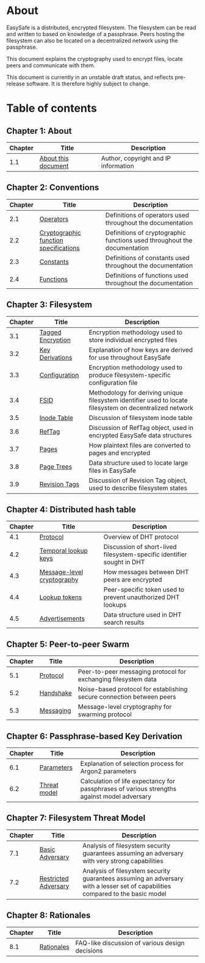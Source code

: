 # About

EasySafe is a distributed, encrypted filesystem. The filesystem can be read and written to based on knowledge of a passphrase. Peers hosting the filesystem can also be located on a decentralized network using the passphrase.

This document explains the cryptography used to encrypt files, locate peers and communicate with them.

This document is currently in an unstable draft status, and reflects pre-release software. It is therefore highly subject to change.

# Table of contents

## Chapter 1: About
| Chapter | Title | Description
|-|-|-|
| 1.1 | [About this document](01-Document/01-01-about.md) | Author, copyright and IP information

## Chapter 2: Conventions
| Chapter | Title | Description
|-|-|-|
| 2.1 | [Operators](02-Conventions/02-01-operators.md) | Definitions of operators used throughout the documentation
| 2.2 | [Cryptographic function specifications](02-Conventions/02-02-crypto.md) | Definitions of cryptographic functions used throughout the documentation
| 2.3 | [Constants](02-Conventions/02-03-constants.md) | Definitions of constants used throughout the documentation
| 2.4 | [Functions](02-Conventions/02-04-functions.md) | Definitions of functions used throughout the documentation

## Chapter 3: Filesystem
| Chapter | Title | Description
|-|-|-|
| 3.1 | [Tagged Encryption](03-Filesystem/03-01-tagged-encryption.md) | Encryption methodology used to store individual encrypted files
| 3.2 | [Key Derivations](03-Filesystem/03-02-key-derivations.md) | Explanation of how keys are derived for use throughout EasySafe
| 3.3 | [Configuration](03-Filesystem/03-03-config.md) | Encryption methodology used to produce filesystem-specific configuration file
| 3.4 | [FSID](03-Filesystem/03-04-fsid.md) | Methodology for deriving unique filesystem identifier used to locate filesystem on decentralized network
| 3.5 | [Inode Table](03-Filesystem/03-05-inode-table.md) | Discussion of filesystem inode table
| 3.6 | [RefTag](03-Filesystem/03-06-reftag.md) | Discussion of RefTag object, used in encrypted EasySafe data structures
| 3.7 | [Pages](03-Filesystem/03-07-pages.md) | How plaintext files are converted to pages and encrypted
| 3.8 | [Page Trees](03-Filesystem/03-08-page-trees.md) | Data structure used to locate large files in EasySafe
| 3.9 | [Revision Tags](03-Filesystems/03-09-revision-tags.md) | Discussion of Revision Tag object, used to describe filesystem states

## Chapter 4: Distributed hash table
| Chapter | Title | Description
|-|-|-|
| 4.1 | [Protocol](04-DHT/04-01-protocol.md) | Overview of DHT protocol
| 4.2 | [Temporal lookup keys](04-DHT/04-02-temporal-lookup-keys.md) | Discussion of short-lived filesystem-specific identifier sought in DHT
| 4.3 | [Message-level cryptography](04-DHT/04-03-message-crypto.md) | How messages between DHT peers are encrypted
| 4.4 | [Lookup tokens](04-DHT/04-04-lookup-tokens.md) | Peer-specific token used to prevent unauthorized DHT lookups
| 4.5 | [Advertisements](04-DHT/04-05-advertisements.md) | Data structure used in DHT search results

## Chapter 5: Peer-to-peer Swarm
| Chapter | Title | Description |
|-|-|-|
| 5.1 | [Protocol](05-P2P/05-01-protocol.md) | Peer-to-peer messaging protocol for exchanging filesystem data
| 5.2 | [Handshake](05-P2P/05-02-handshake.md) | Noise-based protocol for establishing secure connection between peers
| 5.3 | [Messaging](05-P2P/05-03-messaging.md) | Message-level cryptography for swarming protocol

## Chapter 6: Passphrase-based Key Derivation
| Chapter | Title | Description
|-|-|-|
| 6.1 | [Parameters](06-DHT/06-01-parameters.md) | Explanation of selection process for Argon2 parameters
| 6.2 | [Threat model](06-DHT/06-02-threat-model.md) | Calculation of life expectancy for passphrases of various strengths against model adversary

## Chapter 7: Filesystem Threat Model
| Chapter | Title | Description
|-|-|-|
| 7.1 | [Basic Adversary](07-FilesystemThreat/07-01-basic-adversary.md) | Analysis of filesystem security guarantees assuming an adversary with very strong capabilities
| 7.2 | [Restricted Adversary](07-FilesystemThreat/07-02-restricted-adversary.md) | Analysis of filesystem security guarantees assuming an adversary with a lesser set of capabilities compared to the basic model

## Chapter 8: Rationales
| Chapter | Title | Description
|-|-|-|
| 8.1 | [Rationales](08-Discussion/08-01-rationales.md) | FAQ-like discussion of various design decisions
